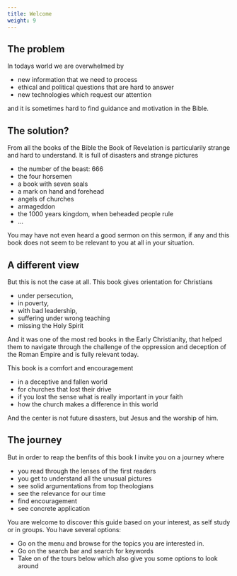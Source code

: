 ```yaml
---
title: Welcome
weight: 9
---
```


## The problem

In todays world we are overwhelmed by 
- new information that we need to process
- ethical and political questions that are hard to answer
- new technologies which request our attention

and it is sometimes hard to find guidance and motivation in the Bible.

## The solution?

From all the books of the Bible the Book of Revelation is particularily strange and hard to understand. It is full of disasters and strange pictures
- the number of the beast: 666
- the four horsemen
- a book with seven seals
- a mark on hand and forehead
- angels of churches
- armageddon
- the 1000 years kingdom, when beheaded people rule
- ...

You may have not even heard a good sermon on this sermon, if any and this book does not seem to be relevant to you at all in your situation.

## A different view

But this is not the case at all. This book gives orientation for Christians 
- under persecution, 
- in poverty, 
- with bad leadership, 
- suffering under wrong teaching
- missing the Holy Spirit

And it was one of the most red books in the Early Christianity, that helped them to navigate through the challenge of the oppression and deception of the Roman Empire and is fully relevant today.

This book is a comfort and encouragement
- in a deceptive and fallen world
- for churches that lost their drive
- if you lost the sense what is really important in your faith
- how the church makes a difference in this world

And the center is not future disasters, but Jesus and the worship of him.

## The journey

But in order to reap the benfits of this book I invite you on a journey where
- you read through the lenses of the first readers
- you get to understand all the unusual pictures
- see solid argumentations from top theologians
- see the relevance for our time
- find encouragement 
- see concrete application

You are welcome to discover this guide based on your interest, as self study or in groups. You have several options:
- Go on the menu and browse for the topics you are interested in.
- Go on the search bar and search for keywords
- Take on of the tours below which also give you some options to look around
